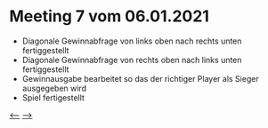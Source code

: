 # Meeting 7 vom 06.01.2021

- Diagonale Gewinnabfrage von links oben nach rechts unten fertiggestellt
- Diagonale Gewinnabfrage von rechts oben nach links unten fertiggestellt
- Gewinnausgabe bearbeitet so das der richtiger Player als Sieger ausgegeben wird
- Spiel fertigestellt

[<--](Meeting6.md) [-->](Meeting8.md)

